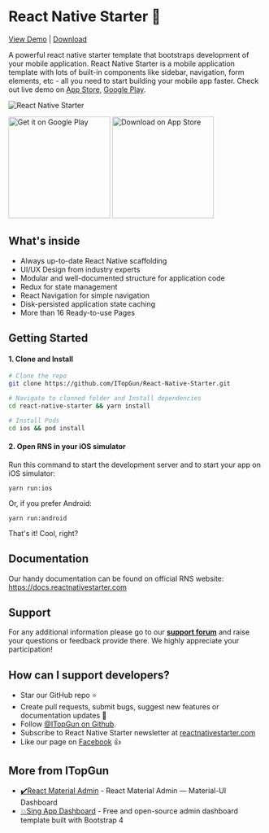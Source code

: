 # React Native Starter 🚀

[View Demo](https://play.google.com/store/apps/details?id=com.reactnativestarter.upd) | [Download](https://github.com/ITopGun/React-Native-Starter.git)



A powerful react native starter template that bootstraps development of your mobile application. React Native Starter is a mobile application template with lots of built-in components like sidebar, navigation, form elements, etc - all you need to start building your mobile app faster. Check out live demo on [App Store](https://play.google.com/store/apps/details?id=com.reactnativestarter.lite), [Google Play](https://play.google.com/store/apps/details?id=com.reactnativestarter.app).

![React Native Starter](https://i.imgur.com/vcz4bU6.png)

<a href='https://play.google.com/store/apps/details?id=com.reactnativestarter.upd'><img width="200" alt='Get it on Google Play' src='https://play.google.com/intl/en_us/badges/images/generic/en_badge_web_generic.png'/></a>
<a href='https://play.google.com/store/apps/details?id=com.reactnativestarter.upd'><img width="200" alt='Download on App Store' src='https://i.imgur.com/7IxtMV0.png'/></a>

## What's inside

- Always up-to-date React Native scaffolding
- UI/UX Design from industry experts
- Modular and well-documented structure for application code
- Redux for state management
- React Navigation for simple navigation
- Disk-persisted application state caching
- More than 16 Ready-to-use Pages

## Getting Started

#### 1. Clone and Install

```bash
# Clone the repo
git clone https://github.com/ITopGun/React-Native-Starter.git

# Navigate to clonned folder and Install dependencies
cd react-native-starter && yarn install

# Install Pods
cd ios && pod install
```

#### 2. Open RNS in your iOS simulator

Run this command to start the development server and to start your app on iOS simulator:
```
yarn run:ios
```

Or, if you prefer Android:
```
yarn run:android
```

That's it! Cool, right?

## Documentation

Our handy documentation can be found on official RNS website: https://docs.reactnativestarter.com 


## Support
For any additional information please go to our [**support forum**](https://flatlogic.com/forum) and raise your questions or feedback provide there. We highly appreciate your participation!

## How can I support developers?
- Star our GitHub repo :star:
- Create pull requests, submit bugs, suggest new features or documentation updates :wrench:
- Follow [@ITopGun on Github](https://github.com/ITopGun).
- Subscribe to React Native Starter newsletter at [reactnativestarter.com](https://reactnativestarter.com/)
- Like our page on [Facebook](https://www.facebook.com/flatlogic/) :thumbsup:

## More from ITopGun
- [✔️React Material Admin](https://github.com/ITopGun/React-MUI-Admin) - React Material Admin — Material-UI Dashboard
- [💥Sing App Dashboard](https://github.com/flatlogic/sing-app) - Free and open-source admin dashboard template built with Bootstrap 4 

